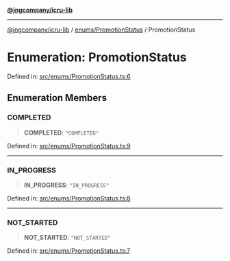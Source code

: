 [**@jngcompany/icru-lib**](../../../README.md)

***

[@jngcompany/icru-lib](../../../README.md) / [enums/PromotionStatus](../README.md) / PromotionStatus

# Enumeration: PromotionStatus

Defined in: [src/enums/PromotionStatus.ts:6](https://github.com/jngcompany/icru-lib/blob/d3a4d9c24074b22f396121b6f6d7c5106c66ae75/src/enums/PromotionStatus.ts#L6)

## Enumeration Members

### COMPLETED

> **COMPLETED**: `"COMPLETED"`

Defined in: [src/enums/PromotionStatus.ts:9](https://github.com/jngcompany/icru-lib/blob/d3a4d9c24074b22f396121b6f6d7c5106c66ae75/src/enums/PromotionStatus.ts#L9)

***

### IN\_PROGRESS

> **IN\_PROGRESS**: `"IN_PROGRESS"`

Defined in: [src/enums/PromotionStatus.ts:8](https://github.com/jngcompany/icru-lib/blob/d3a4d9c24074b22f396121b6f6d7c5106c66ae75/src/enums/PromotionStatus.ts#L8)

***

### NOT\_STARTED

> **NOT\_STARTED**: `"NOT_STARTED"`

Defined in: [src/enums/PromotionStatus.ts:7](https://github.com/jngcompany/icru-lib/blob/d3a4d9c24074b22f396121b6f6d7c5106c66ae75/src/enums/PromotionStatus.ts#L7)
